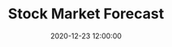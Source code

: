 ---
layout: inner
position: left
title: 'Stock Market Forecast'
date: 2020-12-23 12:00:00
categories: personal-project
tags: LSTM RNN TensorFlow S&P500 Forecast TimeSeries
featured_image: '/img/posts/01-weekly-prediction-regulartimes.png'
project_link: 'https://github.com/ianyu93/stock-market-forecast.git'
button_icon: 'github'
button_text: 'Visit Project'
lead_text: 'Stock market forecast with Bidrectional LSTM RNN with 3 different timeframes (up to Monthly Predictor) as the first step towards my goal of building an asset allocator optimizer.'
---